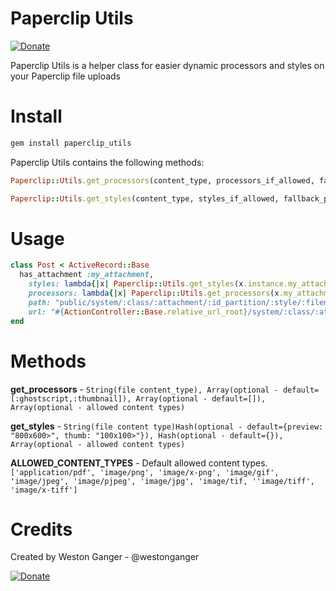 # Paperclip Utils
<a href="https://www.paypal.com/cgi-bin/webscr?cmd=_donations&business=VKY8YAWAS5XRQ&lc=CA&item_name=Weston%20Ganger&item_number=paperclip_utils&currency_code=USD&bn=PP%2dDonationsBF%3abtn_donate_SM%2egif%3aNonHostedGuest" target="_blank" title="Donate"><img src="https://www.paypalobjects.com/en_US/i/btn/btn_donate_SM.gif" alt="Donate"/></a>

Paperclip Utils is a helper class for easier dynamic processors and styles on your Paperclip file uploads


# Install
```ruby
gem install paperclip_utils
```


Paperclip Utils contains the following methods:
```ruby
Paperclip::Utils.get_processors(content_type, processors_if_allowed, fallback_processors, allowed_content_types)

Paperclip::Utils.get_styles(content_type, styles_if_allowed, fallback_processors, allowed_content_types)
```


# Usage
```ruby
class Post < ActiveRecord::Base
  has_attachment :my_attachment, 
    styles: lambda{|x| Paperclip::Utils.get_styles(x.instance.my_attachment.content_type) }, 
    processors: lambda{|x| Paperclip::Utils.get_processors(x.my_attachment.content_type) },
    path: "public/system/:class/:attachment/:id_partition/:style/:filename",
    url: "#{ActionController::Base.relative_url_root}/system/:class/:attachment/:id_partition/:style/:filename"
end
```



# Methods

**get_processors** - `String(file content_type), Array(optional - default=[:ghostscript,:thumbnail]), Array(optional - default=[]), Array(optional - allowed content types)`

**get_styles** - `String(file content type)Hash(optional - default={preview: "800x600>", thumb: "100x100>"}), Hash(optional - default={}), Array(optional - allowed content types)`

**ALLOWED_CONTENT_TYPES** - Default allowed content types. `['application/pdf', 'image/png', 'image/x-png', 'image/gif', 'image/jpeg', 'image/pjpeg', 'image/jpg', 'image/tif, ''image/tiff', 'image/x-tiff']`



# Credits
Created by Weston Ganger - @westonganger

<a href="https://www.paypal.com/cgi-bin/webscr?cmd=_donations&business=VKY8YAWAS5XRQ&lc=CA&item_name=Weston%20Ganger&item_number=paperclip_utils&currency_code=USD&bn=PP%2dDonationsBF%3abtn_donate_SM%2egif%3aNonHostedGuest" target="_blank" title="Donate"><img src="https://www.paypalobjects.com/en_US/i/btn/btn_donate_SM.gif" alt="Donate"/></a>
